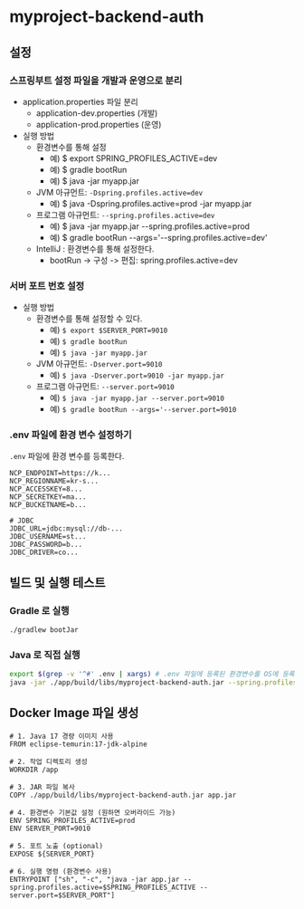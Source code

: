 # myproject-backend-auth

## 설정

### 스프링부트 설정 파일을 개발과 운영으로 분리

- application.properties 파일 분리
  - application-dev.properties (개발)
  - application-prod.properties (운영)
- 실행 방법
  - 환경변수를 통해 설정
    - 예) $ export SPRING_PROFILES_ACTIVE=dev
    - 예) $ gradle bootRun
    - 예) $ java -jar myapp.jar
  - JVM 아규먼트: `-Dspring.profiles.active=dev`
    - 예) $ java -Dspring.profiles.active=prod -jar myapp.jar
  - 프로그램 아규먼트: `--spring.profiles.active=dev`
    - 예) $ java -jar myapp.jar --spring.profiles.active=prod
    - 예) $ gradle bootRun --args='--spring.profiles.active=dev'
  - IntelliJ : 환경변수를 통해 설정한다.
    - bootRun -> 구성 -> 편집: spring.profiles.active=dev

### 서버 포트 번호 설정

- 실행 방법
  - 환경변수를 통해 설정할 수 있다.
    - 예) `$ export $SERVER_PORT=9010`
    - 예) `$ gradle bootRun`
    - 예) `$ java -jar myapp.jar`
  - JVM 아규먼트: `-Dserver.port=9010`
    - 예) `$ java -Dserver.port=9010 -jar myapp.jar`
  - 프로그램 아규먼트: `--server.port=9010`
    - 예) `$ java -jar myapp.jar --server.port=9010`
    - 예) `$ gradle bootRun --args='--server.port=9010`

### .env 파일에 환경 변수 설정하기

`.env` 파일에 환경 변수를 등록한다.
```properties
NCP_ENDPOINT=https://k...
NCP_REGIONNAME=kr-s...
NCP_ACCESSKEY=8...
NCP_SECRETKEY=ma...
NCP_BUCKETNAME=b...

# JDBC
JDBC_URL=jdbc:mysql://db-...
JDBC_USERNAME=st...
JDBC_PASSWORD=b...
JDBC_DRIVER=co...
```

## 빌드 및 실행 테스트

### Gradle 로 실행

```bash
./gradlew bootJar
```

### Java 로 직접 실행

```bash
export $(grep -v '^#' .env | xargs) # .env 파일에 등록된 환경변수를 OS에 등록하기
java -jar ./app/build/libs/myproject-backend-auth.jar --spring.profiles.active=dev
```


## Docker Image 파일 생성

```
# 1. Java 17 경량 이미지 사용
FROM eclipse-temurin:17-jdk-alpine

# 2. 작업 디렉토리 생성
WORKDIR /app

# 3. JAR 파일 복사
COPY ./app/build/libs/myproject-backend-auth.jar app.jar

# 4. 환경변수 기본값 설정 (원하면 오버라이드 가능)
ENV SPRING_PROFILES_ACTIVE=prod
ENV SERVER_PORT=9010

# 5. 포트 노출 (optional)
EXPOSE ${SERVER_PORT}

# 6. 실행 명령 (환경변수 사용)
ENTRYPOINT ["sh", "-c", "java -jar app.jar --spring.profiles.active=$SPRING_PROFILES_ACTIVE --server.port=$SERVER_PORT"]

```
